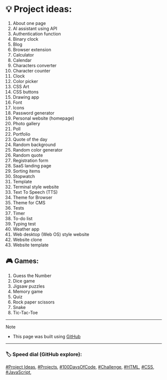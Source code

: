 <!-- Project ideas v.1.3.1 -->

<!-- Aa Bb Cc Dd Ee Ff Gg Hh Ii Jj Kk Ll Mm Nn Oo Pp Qq Rr Ss Tt Uu Vv Ww Xx Yy Zz -->

# 💡 Project ideas:


1. About one page
1. AI assistant using API
1. Authentication function
1. Binary clock
1. Blog
1. Browser extension
1. Calculator
1. Calendar
1. Characters converter
1. Сharacter counter
1. Clock
1. Color picker
1. CSS Art
1. CSS buttons
1. Drawing app
1. Font
1. Icons
1. Password generator
1. Personal website (homepage)
1. Photo gallery
1. Poll
1. Portfolio
1. Quote of the day
1. Random background
1. Random color generator
1. Random quote
1. Registration form
1. SaaS landing page
1. Sorting items
1. Stopwatch
1. Template
1. Terminal style website
1. Text To Speech (TTS)
1. Theme for Browser
1. Theme for CMS
1. Tests
1. Timer
1. To-do list
1. Typing test
1. Weather app
1. Web desktop (Web OS) style website
1. Website clone
1. Website template

## 🎮 Games:
1. Guess the Number
1. Dice game
1. Jigsaw puzzles
1. Memory game
1. Quiz
1. Rock paper scissors
1. Snake
1. Tic-Tac-Toe

---
  
> [!NOTE]
> - This page was built using [GitHub](https://github.com/)  
  
---
  
### 🏷️ Speed dial (GitHub explore):  
[#Project Ideas](https://github.com/topics/project-ideas?s=updated),
[#Projects](https://github.com/topics/projects?s=updated),
[#100DaysOfCode](https://github.com/topics/100daysofcode?s=updated),
[#Challenge](https://github.com/topics/challenge),
[#HTML](https://github.com/topics/HTML?s=updated),
[#CSS](https://github.com/topics/css?s=updated),
[#JavaScript](https://github.com/topics/javascript?s=updated),


